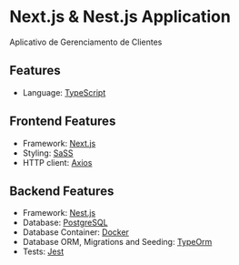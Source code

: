# Next.js & Nest.js Application

Aplicativo de Gerenciamento de Clientes

## Features

-   Language: [TypeScript](https://www.typescriptlang.org/)

## Frontend Features

-   Framework: [Next.js](https://nextjs.org/)
-   Styling: [SaSS](https://sass-lang.com/documentation/)
-   HTTP client: [Axios](https://axios-http.com/ptbr/)

## Backend Features

-   Framework: [Nest.js](https://nestjs.com/)
-   Database: [PostgreSQL](https://www.postgresql.org/)
-   Database Container: [Docker](https://docs.docker.com/compose/)
-   Database ORM, Migrations and Seeding: [TypeOrm](https://typeorm.io/)
-   Tests: [Jest](https://jestjs.io/pt-BR/)
